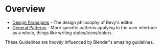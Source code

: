 # Overview

- [Design Paradigms](./design-paradigms.md) - The design philosophy of Bevy's editor.
- [General Patterns](./general-patterns.md) - More specific patterns applying to the user interface as a whole, things like writing styles/icons/colors.

These Guidelines are *heavily* influenced by Blender's amazing guidelines.
